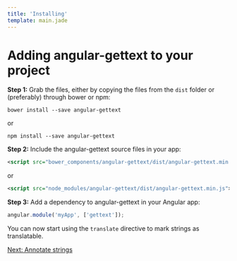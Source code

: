 ```yaml
---
title: 'Installing'
template: main.jade
---
```


# Adding angular-gettext to your project

**Step 1:** Grab the files, either by copying the files from the `dist` folder or (preferably) through bower or npm:

```
bower install --save angular-gettext
```

or

```
npm install --save angular-gettext
```


**Step 2:** Include the angular-gettext source files in your app:

```xml
<script src="bower_components/angular-gettext/dist/angular-gettext.min.js"></script>
```

or

```xml
<script src="node_modules/angular-gettext/dist/angular-gettext.min.js"></script>
```

**Step 3:** Add a dependency to angular-gettext in your Angular app:

```javascript
angular.module('myApp', ['gettext']);
```

You can now start using the `translate` directive to mark strings as translatable.

<a href="/dev-guide/annotate/" class="btn btn-primary">Next: Annotate strings</a>
